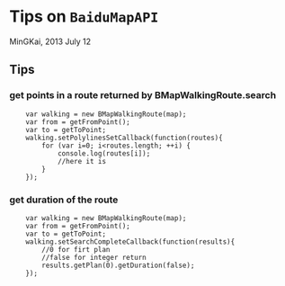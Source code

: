 Tips on `BaiduMapAPI`
=====================================================
MinGKai, 2013 July 12

## Tips
### get points in a route returned by BMapWalkingRoute.search
        var walking = new BMapWalkingRoute(map);
        var from = getFromPoint();
        var to = getToPoint;
        walking.setPolylinesSetCallback(function(routes){
            for (var i=0; i<routes.length; ++i) {
                console.log(routes[i]);
                //here it is
            }
        });
### get duration of the route
        
        var walking = new BMapWalkingRoute(map);
        var from = getFromPoint();
        var to = getToPoint;
        walking.setSearchCompleteCallback(function(results){
            //0 for firt plan
            //false for integer return 
            results.getPlan(0).getDuration(false);
        });
